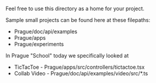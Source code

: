 Feel free to use this directory as a home for your project.

Sample small projects can be found here at these filepaths:
* Prague/doc/api/examples
* Prague/apps
* Prague/experiments

In Prague "School" today we specifically looked at 
* TicTacToe - Prague/apps/src/controllers/tictactoe.tsx
* Collab Video - Prague/doc/api/examples/video/src/*.ts